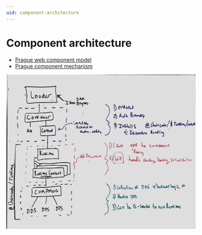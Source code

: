 ```yaml
---
uid: component-architecture
---
```


# Component architecture

* [Prague web component model](./web-component-model.md)
* [Prague component mechanism](./component-mechanism.md)

![Container Diagram](./Container-Diagram.JPG "Container Diagram")
